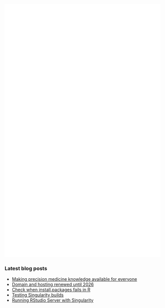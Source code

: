 <!-- ![Metrics](https://metrics.lecoq.io/davetang?template=terminal&languages=1&achievements=1&base=header%2C%20activity%2C%20community%2C%20repositories%2C%20metadata&base.indepth=false&base.hireable=false&base.skip=false&languages=false&languages.ignored=html%2C%20css%2C%20javascript%2C%20tex%2C%20jupyter%20notebook%2C%20postscript&languages.limit=8&languages.threshold=0%25&languages.other=false&languages.colors=github&languages.sections=most-used&languages.indepth=false&languages.analysis.timeout=15&languages.analysis.timeout.repositories=7.5&languages.categories=markup%2C%20programming&languages.recent.categories=markup%2C%20programming&languages.recent.load=300&languages.recent.days=14&achievements=false&achievements.threshold=C&achievements.secrets=true&achievements.display=detailed&achievements.limit=0&config.timezone=Asia%2FTokyo) -->

![My GitHub stats](github-metrics.svg)

### Latest blog posts

<!-- BLOG-POST-LIST:START -->
- [Making precision medicine knowledge available for everyone](https://davetang.org/muse/2024/03/08/making-precision-medicine-knowledge-available-for-everyone/)
- [Domain and hosting renewed until 2026](https://davetang.org/muse/2024/03/06/domain-and-hosting-renewed-until-2026/)
- [Check when install.packages fails in R](https://davetang.org/muse/2024/02/15/check-when-install-packages-fails-in-r/)
- [Testing Singularity builds](https://davetang.org/muse/2024/02/14/testing-singularity-builds/)
- [Running RStudio Server with Singularity](https://davetang.org/muse/2024/02/09/running-rstudio-server-with-singularity/)
<!-- BLOG-POST-LIST:END -->
